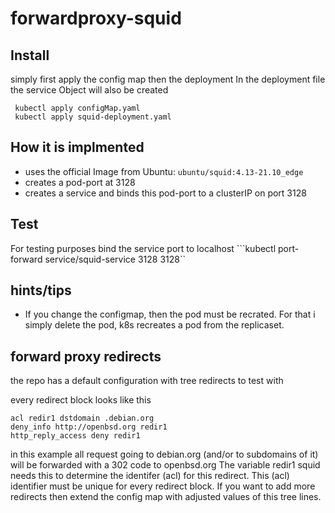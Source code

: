 # forwardproxy-squid

## Install
simply first apply the config map then the deployment
In the deployment file the service Object will also be created


     kubectl apply configMap.yaml
     kubectl apply squid-deployment.yaml



## How it is implmented
- uses the official Image from Ubuntu: ```ubuntu/squid:4.13-21.10_edge```
- creates a pod-port at 3128
- creates a service and binds this pod-port to a clusterIP on port 3128



## Test
For testing purposes bind the service port to localhost
```kubectl port-forward service/squid-service 3128 3128``


## hints/tips
- If you change the configmap, then the pod must be recrated. For that i simply delete the pod, k8s recreates a pod from the replicaset.


## forward proxy redirects
the repo has a default configuration with tree redirects to test with

every redirect block looks like this

    acl redir1 dstdomain .debian.org
    deny_info http://openbsd.org redir1 
    http_reply_access deny redir1 

in this example all request going to debian.org (and/or to subdomains of it) will be forwarded with a 302 code to openbsd.org 
The variable redir1 squid needs this to determine the identifer (acl) for this redirect. This (acl) identifier must be unique for every redirect block.
If you want to add more redirects then extend the config map with adjusted values of this tree lines.

